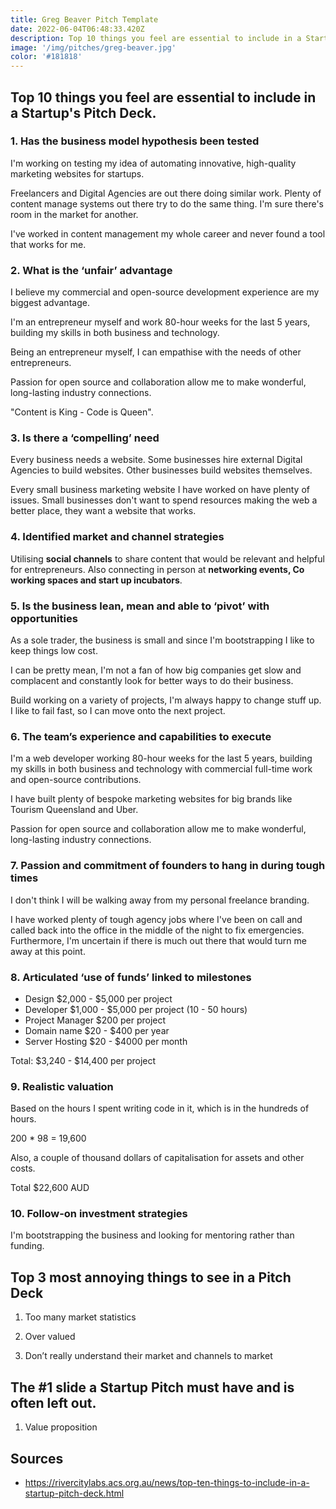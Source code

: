 ```yaml
---
title: Greg Beaver Pitch Template
date: 2022-06-04T06:48:33.420Z
description: Top 10 things you feel are essential to include in a Startup's Pitch Deck.
image: '/img/pitches/greg-beaver.jpg'
color: '#181818'
---
```


## Top 10 things you feel are essential to include in a Startup's Pitch Deck.

### 1. Has the business model hypothesis been tested

I'm working on testing my idea of automating innovative, high-quality marketing websites for startups.

Freelancers and Digital Agencies are out there doing similar work. Plenty of content manage systems out there try to do the same thing. I'm sure there's room in the market for another.

I've worked in content management my whole career and never found a tool that works for me.

### 2. What is the ‘unfair’ advantage

I believe my commercial and open-source development experience are my biggest advantage.

I'm an entrepreneur myself and work 80-hour weeks for the last 5 years, building my skills in both business and technology.

Being an entrepreneur myself, I can empathise with the needs of other entrepreneurs.

Passion for open source and collaboration allow me to make wonderful, long-lasting industry connections.

"Content is King - Code is Queen".

### 3. Is there a ‘compelling’ need

Every business needs a website. Some businesses hire external Digital Agencies to build websites. Other businesses build websites themselves.

Every small business marketing website I have worked on have plenty of issues. Small businesses don't want to spend resources making the web a better place, they want a website that works.

### 4. Identified market and channel strategies

Utilising **social channels** to share content that would be relevant and helpful for entrepreneurs. Also connecting in person at **networking events, Co working spaces and start up incubators**.

### 5. Is the business lean, mean and able to ‘pivot’ with opportunities

As a sole trader, the business is small and since I'm bootstrapping I like to keep things low cost.

I can be pretty mean, I'm not a fan of how big companies get slow and complacent and constantly look for better ways to do their business.

Build working on a variety of projects, I'm always happy to change stuff up. I like to fail fast, so I can move onto the next project.

### 6. The team’s experience and capabilities to execute

I'm a web developer working 80-hour weeks for the last 5 years, building my skills in both business and technology with commercial full-time work and open-source contributions.

I have built plenty of bespoke marketing websites for big brands like Tourism Queensland and Uber.

Passion for open source and collaboration allow me to make wonderful, long-lasting industry connections.

### 7. Passion and commitment of founders to hang in during tough times

I don't think I will be walking away from my personal freelance branding.

I have worked plenty of tough agency jobs where I've been on call and called back into the office in the middle of the night to fix emergencies. Furthermore, I'm uncertain if there is much out there that would turn me away at this point.

### 8. Articulated ‘use of funds’ linked to milestones

- Design $2,000 - $5,000 per project
- Developer $1,000 - $5,000 per project (10 - 50 hours)
- Project Manager $200 per project
- Domain name $20 - $400 per year
- Server Hosting $20 - $4000 per month

Total: $3,240 - $14,400 per project

### 9. Realistic valuation

Based on the hours I spent writing code in it, which is in the hundreds of hours.

200 \* 98 = 19,600

Also, a couple of thousand dollars of capitalisation for assets and other costs.

Total $22,600 AUD

### 10. Follow-on investment strategies

I'm bootstrapping the business and looking for mentoring rather than funding.

## Top 3 most annoying things to see in a Pitch Deck

1. Too many market statistics

2. Over valued

3. Don’t really understand their market and channels to market

## The #1 slide a Startup Pitch must have and is often left out.

1. Value proposition

## Sources

- <https://rivercitylabs.acs.org.au/news/top-ten-things-to-include-in-a-startup-pitch-deck.html>
